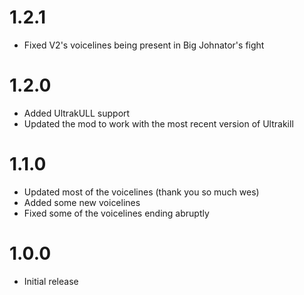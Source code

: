 # 1.2.1
- Fixed V2's voicelines being present in Big Johnator's fight

# 1.2.0
- Added UltrakULL support
- Updated the mod to work with the most recent version of Ultrakill

# 1.1.0
- Updated most of the voicelines (thank you so much wes)
- Added some new voicelines
- Fixed some of the voicelines ending abruptly

# 1.0.0
- Initial release